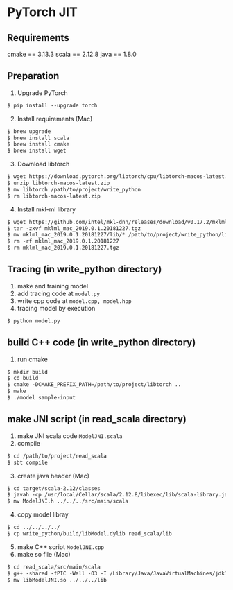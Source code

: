 # PyTorch JIT

## Requirements
cmake == 3.13.3
scala == 2.12.8
java == 1.8.0

## Preparation
1. Upgrade PyTorch
```markdown
$ pip install --upgrade torch
```
2. Install requirements (Mac)
```markdown
$ brew upgrade
$ brew install scala
$ brew install cmake
$ brew install wget
```
3. Download libtorch
```markdown
$ wget https://download.pytorch.org/libtorch/cpu/libtorch-macos-latest.zip
$ unzip libtorch-macos-latest.zip
$ mv libtorch /path/to/project/write_python
$ rm libtorch-macos-latest.zip
```
4. Install mkl-ml library
```markdown
$ wget https://github.com/intel/mkl-dnn/releases/download/v0.17.2/mklml_mac_2019.0.1.20181227.tgz
$ tar -zxvf mklml_mac_2019.0.1.20181227.tgz
$ mv mklml_mac_2019.0.1.20181227/lib/* /path/to/project/write_python/libtorch/lib/
$ rm -rf mklml_mac_2019.0.1.20181227
$ rm mklml_mac_2019.0.1.20181227.tgz
```

## Tracing (in write_python directory)
1. make and training model
2. add tracing code at ```model.py```
3. write cpp code at ```model.cpp, model.hpp```
4. tracing model by execution
```markdown
$ python model.py
```

## build C++ code (in write_python directory)
1. run cmake
```markdown
$ mkdir build
$ cd build
$ cmake -DCMAKE_PREFIX_PATH=/path/to/project/libtorch ..
$ make
$ ./model sample-input
```

## make JNI script (in read_scala directory)
1. make JNI scala code ```ModelJNI.scala```
2. compile
```markdown
$ cd /path/to/project/read_scala
$ sbt compile
```
3. create java header (Mac)
```markdown
$ cd target/scala-2.12/classes
$ javah -cp /usr/local/Cellar/scala/2.12.8/libexec/lib/scala-library.jar:. ModelJNI
$ mv ModelJNI.h ../../../src/main/scala
```
4. copy model libray
```markdown
$ cd ../../../../
$ cp write_python/build/libModel.dylib read_scala/lib
```
5. make C++ script ```ModelJNI.cpp```
6. make so file (Mac)
```markdown
$ cd read_scala/src/main/scala
$ g++ -shared -fPIC -Wall -O3 -I /Library/Java/JavaVirtualMachines/jdk1.8.0_*.jdk/Contents/Home/include -I /Library/Java/JavaVirtualMachines/jdk1.8.0_*.jdk/Contents/Home/include/darwin ModelJNI.cpp -o libModelJNI.so
$ mv libModelJNI.so ../../../lib
```
